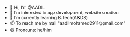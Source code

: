 - 👋 Hi, I’m @AADIL
- 👀 I’m interested in app development, website creation
- 🌱 I’m currently learning B.Tech(AI&DS)
- 📫 To reach me by mail "aadilmohamed2911@gmail.com"
- 😄 Pronouns: he/him


<!---
AADIL20052911/AADIL20052911 is a ✨ special ✨ repository because its `README.md` (this file) appears on your GitHub profile.
You can click the Preview link to take a look at your changes.
--->
